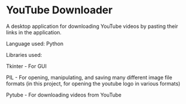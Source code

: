 # YouTube Downloader
A desktop application for downloading YouTube videos by pasting their links in the application.

Language used: Python

Libraries used:

Tkinter - For GUI

PIL - For opening, manipulating, and saving many different image file formats (in this project, for opening the youtube logo in various formats)

Pytube - For downloading videos from YouTube
